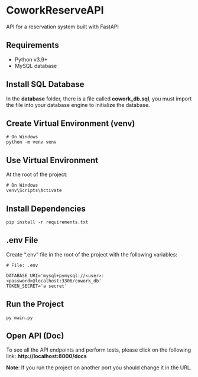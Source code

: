 # CoworkReserveAPI

API for a reservation system built with FastAPI

## Requirements

- Python v3.9+
- MySQL database

## Install SQL Database

In the **database** folder, there is a file called **cowork_db.sql**, you must import the file into your database engine to initialize the database.

## Create Virtual Environment (venv)

```$
# On Windows
python -m venv venv
```

## Use Virtual Environment

At the root of the project:

```$
# On Windows
venv\Scripts\Activate
```

## Install Dependencies

```$
pip install -r requirements.txt
```

## .env File

Create “.env” file in the root of the project with the following variables:

```$
# File: .env

DATABASE_URI='mysql+pymysql://<user>:<password>@localhost:3306/cowork_db'
TOKEN_SECRET='a secret'
```

## Run the Project

```$
py main.py
```

## Open API (Doc)

To see all the API endpoints and perform tests, please click on the following link: **http://localhost:8000/docs**

**Note**: If you run the project on another port you should change it in the URL.
